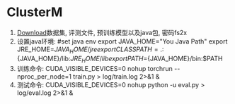 # ClusterM
1. [Download](https://pan.baidu.com/s/1NT3Og0NQBGL4Kfca7Rc52w)数据集, 评测文件, 预训练模型以及java包, 密码fs2x
2. 设置java环境: 
#set java env
export JAVA_HOME="You Java Path"
export JRE_HOME=${JAVA_HOME}/jre    
export CLASSPATH=.:${JAVA_HOME}/lib:${JRE_HOME}/lib    
export PATH=${JAVA_HOME}/bin:$PATH
3. 训练命令: CUDA_VISIBLE_DEVICES=0 nohup torchrun --nproc_per_node=1 train.py > log/train.log 2>&1 &  
4. 测试命令: CUDA_VISIBLE_DEVICES=0 nohup python -u eval.py > log/eval.log 2>&1 &
